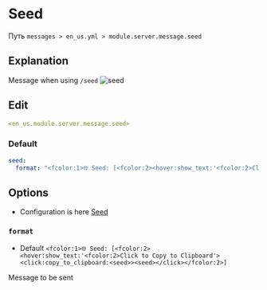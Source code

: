 # Seed
Путь `messages > en_us.yml > module.server.message.seed`

## Explanation
Message when using `/seed`
![seed](/seed.png)

## Edit
```yaml
<en_us.module.server.message.seed>
```

### Default
```yaml
seed:
  format: "<fcolor:1>🌐 Seed: [<fcolor:2><hover:show_text:'<fcolor:2>Click to Copy to Clipboard'><click:copy_to_clipboard:<seed>><seed></click></fcolor:2>]"
```

## Options

- Configuration is here [Seed](/en/config/module/server/message/seed/)

### `format`
- Default `<fcolor:1>🌐 Seed: [<fcolor:2><hover:show_text:'<fcolor:2>Click to Copy to Clipboard'><click:copy_to_clipboard:<seed>><seed></click></fcolor:2>]`

Message to be sent